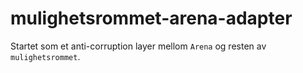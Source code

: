 # mulighetsrommet-arena-adapter

Startet som et anti-corruption layer mellom `Arena` og resten av `mulighetsrommet`.
